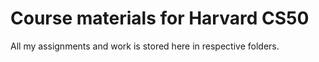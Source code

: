# Course materials for Harvard CS50

All my assignments and work is stored here in respective folders. 